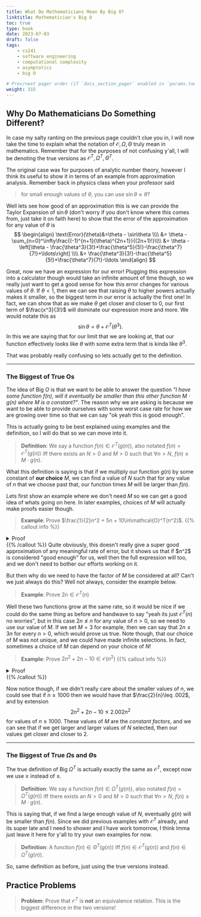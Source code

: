 ```yaml
---
title: What Do Mathematicians Mean By Big O?
linktitle: Mathematician's Big O
toc: true
type: book
date: 2023-07-03
draft: false
tags:
    - cs241
    - software engineering
    - computational complexity
    - asymptotics
    - big O

# Prev/next pager order (if `docs_section_pager` enabled in `params.toml`)
weight: 315
---
```


## Why Do Mathematicians Do Something Different?

In case my salty ranting on the previous page couldn't clue you in, I will now take the time to explain what the notation of $\mathcal{O}, \Omega, \Theta$ truly mean in mathematics. Remember that for the purposes of not confusing y'all, I will be denoting the true versions as $\mathcal{O}^T, \Omega^T, \Theta^T$.

The original case was for purposes of analytic number theory, however I think its useful to show it in terms of an example from approximation analysis. Remember back in physics class when your professor said 

> for small enough values of $\theta$, you can use $\sin\theta\approx\theta$?

Well lets see how good of an approximation this is we can provide the Taylor Expansion of $\sin\theta$ (don't worry if you don't know where this comes from, just take it on faith here) to show that the error of the approximation for any value of $\theta$ is
$$
\begin{align}
\text{Error}(\theta)&=\theta - \sin\theta \\\\
&= \theta - \sum_{n=0}^\infty\frac{(-1)^{n+1}(\theta)^{2n+1}}{(2n+1)!}\\\\
&= \theta - \left[\theta - \frac{\theta^3}{3!}+\frac{\theta^5}{5!}-\frac{\theta^7}{7!}+\ldots\right] \\\\
&= \frac{\theta^3}{3!}-\frac{\theta^5}{5!}+\frac{\theta^7}{7!}-\ldots
\end{align}
$$

Great, now we have an expression for our error! Plugging this expression into a calculator though would take an infinite amount of time though, so we really just want to get a good sense for how this error changes for various values of $\theta$. If $\theta<1$, then we can see that raising $\theta$ to higher powers actually makes it smaller, so the biggest term in our error is actually the first one! In fact, we can show that as we make $\theta$ get closer and closer to $0$, our first term of $\frac{x^3}{3!}$ will dominate our expression more and more. We would notate this as
$$
\sin\theta = \theta + \mathcal{O}^T(\theta^3).
$$
In this we are saying that for our limit that we are looking at, that our function effectively looks like $\theta$ with some extra term that is kinda like $\theta^3$.

That was probably really confusing so lets actually get to the definition.

---

### The Biggest of True Os

The idea of Big $O$ is that we want to be able to answer the question *"I have some function $f(n)$, will it eventually be smaller than this other function $M\cdot g(n)$ where $M$ is a constant?"*. The reason why we are asking is because we want to be able to provide ourselves with some worst case rate for how we are growing over time so that we can say "ok yeah this is good enough".

This is actually going to be best explained using examples and the definition, so I will do that so we can move into it.

> **Definition**: We say a function $f(n)\in\mathcal{O}^T(g(n))$, also notated $f(n)=\mathcal{O}^T(g(n))$ iff there exists an $N>0$ and $M>0$ such that $\forall n > N$, $f(n)\leq M\cdot g(n)$.

What this definition is saying is that if we multiply our function $g(n)$ by some constant of **our choice** $M$, we can find a value of $N$ such that for any value of $n$ that we choose past that, our function times $M$ will be larger than $f(n)$.

Lets first show an example where we don't need $M$ so we can get a good idea of whats going on here. In later examples, choices of $M$ will actually make proofs easier though.

> **Example**: Prove $\frac{1}{2}n^2 + 5n + 10\in\mathcal{O}^T(n^2)$.
{{% callout info %}}
<details>
<summary>Proof</summary>
We can directly find our value of $N$ by solving the inequality
$$\begin{align}
\frac{1}{2}n^2 + 5n + 10 &\leq n^2 \\
0 &\leq \frac{1}{2}n^2 -5n -10
\end{align}$$
We can solve this using the quadratic formula to find our positive root is $N=5+3\sqrt{5}\approx 11.71$. As such, so long as $n\geq 12$, we can see that $n^2$ will be bigger than $\frac{1}{2}n^2 + 5n + 10$, which means that our claim is true!
</br>
QED
</details>
{{% /callout %}}
Quite obviously, this doesn't really give a super good approximation of any meaningful rate of error, but it shows us that if $n^2$ is considered "good enough" for us, well then the full expression will too, and we don't need to bother our efforts working on it.

But then why do we need to have the factor of $M$ be considered at all? Can't we just always do this? Well not always, consider the example below.

> **Example**: Prove $2n\in\mathcal{O}^T(n)$

Well these two functions grow at the same rate, so it would be nice if we could do the same thing as before and handwave to say "yeah its just $\mathcal{O}^T(n)$ no worries", but in this case $2n\not\leq n$ for any value of $n>0$, so we need to use our value of $M$. If we set $M=3$ for example, then we can say that $2n\leq 3n$ for every $n>0$, which would prove us true. Note though, that our choice of $M$ was not unique, and we could have made infinite selections. In fact, sometimes a choice of $M$ can depend on your choice of $N$!

> **Example**: Prove $2n^2+2n-10\in\mathcal{O}(n^2)$
{{% callout info %}}
<details>
<summary>Proof</summary>
In order to prove this we cannot do the same method before, as $2n^2+2n-10\geq n^2$ for large values of $n$. Instead we can apply a super clever trick. First lets factor out $n^2$ from our $2n^2+2n-10$ to get $$n^2\left(2+\frac{2}{n}-\frac{10}{n^2}\right).$$ Now something interesting to notice is that $\frac{2}{n}\leq 2$ if $n\geq 1$ and $-\frac{10}{n^2} < 0$ since its negative. As such we can say that if we choose $N=1$, for any value of $n\geq 1$ we can see $$2+\frac{2}{n}-\frac{10}{n^2} < 2+2=4.$$ Because of this we can say that if $n\geq 1$ then $$2n^2+2n-10 \leq 4n^2$$ which proves our claim.
</br>
QED
</details>
{{% /callout %}}

Now notice though, if we didn't really care about the smaller values of $n$, we could see that if $n\geq 1000$ then we would have that $\frac{2}{n}\leq .002$, and by extension
$$
2n^2+2n-10\leq 2.002n^2
$$
for values of $n\geq 1000$. These values of $M$ are the *constant factors*, and we can see that if we get larger and larger values of $N$ selected, then our values get closer and closer to $2$.

---

### The Biggest of True $\Omega$s and $\Theta$s

The true definition of Big $\Omega^T$ is actually exactly the same as $\mathcal{O}^T$, except now we use $\geq$ instead of $\leq$.

> **Definition**: We say a function $f(n)\in\Omega^T(g(n))$, also notated $f(n)=\Omega^T(g(n))$ iff there exists an $N>0$ and $M>0$ such that $\forall n > N$, $f(n)\geq M\cdot g(n)$.

This is saying that, if we find a large enough value of $N$, eventually $g(n)$ will be smaller than $f(n)$. Since we did previous examples with $\mathcal{O}^T$ already, and its super late and I need to shower and I have work tomorrow, I think Imma just leave it here for y'all to try your own examples for now.

> **Definition**: A function $f(n)\in\Theta^T(g(n))$ iff $f(n)\in\mathcal{O}^T(g(n))$ and $f(n)\in\Omega^T(g(n))$. 

So, same definition as before, just using the true versions instead.

## Practice Problems

> **Problem**: Prove that $\mathcal{O}^T$ is **not** an equivalence relation. This is the biggest difference in the two versions!
